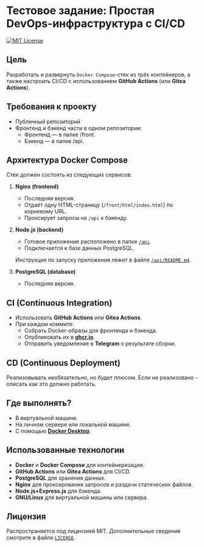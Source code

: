 # Тестовое задание: Простая DevOps-инфраструктура с CI/CD

[![MIT License](https://img.shields.io/github/license/serega404/TestTaskForDevOps)](https://github.com/serega404/TestTaskForDevOps/blob/main/LICENSE)

## Цель

Разработать и развернуть `Docker Compose`-стек из трёх контейнеров, а также настроить CI/CD с использованием **GitHub Actions** (или **Gitea Actions**).

## Требования к проекту

* Публичный репозиторий
* Фронтенд и бэкенд части в одном репозитории:
    * Фронтенд — в папке /front.
    * Бэкенд — в папке /api.

## Архитектура Docker Compose

Стек должен состоять из следующих сервисов:

1. **Nginx (frontend)**
   * Последняя версия.
   * Отдаёт одну HTML-страницу (`/front/html/index.html`) по корневому URL.
   * Проксирует запросы на `/api` к бэкенду.

2. **Node.js (backend)**
   * Готовое приложение расположено в папке [`/api`](/api).
   * Подключается к базе данных PostgreSQL.

   Инструкция по запуску приложения лежит в файле [`/api/README.md`](/api/README.md).

3. **PostgreSQL (database)**
   * Последняя версия.

## CI (Continuous Integration)

* Использовать **GitHub Actions** или **Gitea Actions**.
* При каждом коммите:
  * Собрать Docker-образы для фронтенда и бэкенда.
  * Опубликовать их в **[ghcr.io](https://ghcr.io)**.
  * Отправить уведомление в **Telegram** о результате сборки.

## CD (Continuous Deployment)

Реализовывать необязательно, но будет плюсом.
Если не реализовано - описать как это должно работать.

## Где выполнять?

* В виртуальной машине.
* На личном сервере или локальной машине.
* С помощью **[Docker Desktop](https://www.docker.com/products/docker-desktop/)**.

## Использованные технологии

* **Docker** и **Docker Compose** для контейнеризации.
* **GitHub Actions** или **Gitea Actions** для CI/CD.
* **PostgreSQL** для хранения данных.
* **Nginx** для проксирования запросов и раздачи статических файлов.
* **Node.js+Express.js** для бэкенда.
* **GNU/Linux** для виртуальной машины или сервера.

## Лицензия

Распространяется под лицензией MIT. Дополнительные сведения смотрите в файле [`LICENSE`](./LICENSE).
